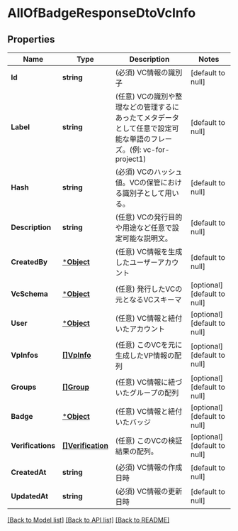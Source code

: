 # AllOfBadgeResponseDtoVcInfo

## Properties
Name | Type | Description | Notes
------------ | ------------- | ------------- | -------------
**Id** | **string** | (必須) VC情報の識別子 | [default to null]
**Label** | **string** | (任意) VCの識別や整理などの管理するにあったてメタデータとして任意で設定可能な単語のフレーズ。(例: vc-for-project1) | [default to null]
**Hash** | **string** | (必須) VCのハッシュ値。VCの保管における識別子として用いる。 | [default to null]
**Description** | **string** | (任意) VCの発行目的や用途など任意で設定可能な説明文。 | [default to null]
**CreatedBy** | [***Object**](.md) | (任意) VC情報を生成したユーザーアカウント | [default to null]
**VcSchema** | [***Object**](.md) | (任意) 発行したVCの元となるVCスキーマ | [optional] [default to null]
**User** | [***Object**](.md) | (任意) VC情報と紐付いたアカウント | [optional] [default to null]
**VpInfos** | [**[]VpInfo**](VpInfo.md) | (任意) このVCを元に生成したVP情報の配列 | [optional] [default to null]
**Groups** | [**[]Group**](Group.md) | (任意) VC情報に紐づいたグループの配列 | [optional] [default to null]
**Badge** | [***Object**](.md) | (任意) VC情報と紐付いたバッジ | [optional] [default to null]
**Verifications** | [**[]Verification**](Verification.md) | (任意) このVCの検証結果の配列。 | [optional] [default to null]
**CreatedAt** | **string** | (必須) VC情報の作成日時 | [default to null]
**UpdatedAt** | **string** | (必須) VC情報の更新日時 | [default to null]

[[Back to Model list]](../README.md#documentation-for-models) [[Back to API list]](../README.md#documentation-for-api-endpoints) [[Back to README]](../README.md)

